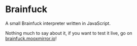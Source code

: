 # Brainfuck
A small Brainfuck interpreter written in JavaScript.

Nothing much to say about it, if you want to test it live, go on [brainfuck.mooxmirror.io](http://brainfuck.mooxmirror.io)!
